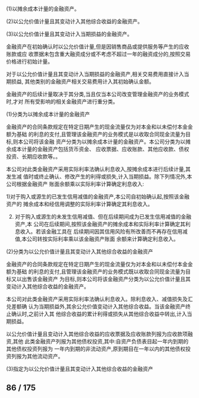 (1)以摊余成本计量的金融资产。

(2)以公允价值计量且其变动计入其他综合收益的金融资产。

(3)以公允价值计量且其变动计入当期损益的金融资产。

金融资产在初始确认时以公允价值计量,但是因销售商品或提供服务等产生的应收账款或应 收票据未包含重大融资成分或不考虑不超过一年的融资成分的,按照交易价格进行初始计量。

对于以公允价值计量且其变动计入当期损益的金融资产,相关交易费用直接计入当期损益, 其他类别的金融资产相关交易费用计入其初始确认金额。

金融资产的后续计量取决于其分类,当且仅当本公司改变管理金融资产的业务模式时,才对 所有受影响的相关金融资产进行重分类。

(1)分类为以摊余成本计量的金融资产

金融资产的合同条款规定在特定日期产生的现金流量仅为对本金和以未偿付本金金额为基础 的利息的支付,且管理该金融资产的业务模式是以收取合同现金流量为目标,则本公司将该金融 资产分类为以摊余成本计量的金融资产。本公司分类为以摊余成本计量的金融资产包括货币资金、 应收票据、应收账款、其他应收款、债权投资、长期应收款等。。

本公司对此类金融资产采用实际利率法确认利息收入,按摊余成本进行后续计量,其发生减 值时或终止确认、修改产生的利得或损失,计入当期损益。除下列情况外,本公司根据金融资产 账面余额乘以实际利率计算确定利息收入:

1)对于购入或源生的已发生信用减值的金融资产,本公司自初始确认起,按照该金融资产的 摊余成本和经信用调整的实际利率计算确定其利息收入。

2) 对于购入或源生的未发生信用减值、但在后续期间成为已发生信用减值的金融资产,本 公司在后续期间,按照该金融资产的摊余成本和实际利率计算确定其利息收入。若该金融工具在 后续期间因其信用风险有所改善而不再存在信用减值,本公司转按实际利率乘以该金融资产账面 余额来计算确定利息收入。

(2)分类为以公允价值计量且其变动计入其他综合收益的金融资产

金融资产的合同条款规定在特定日期产生的现金流量仅为对本金和以未偿付本金金额为基础 的利息的支付,且管理该金融资产的业务模式既以收取合同现金流量为目标又以出售该金融资产 为目标,则本公司将该金融资产分类为以公允价值计量且其变动计入其他综合收益的金融资产。

本公司对此类金融资产采用实际利率法确认利息收入。除利息收入、减值损失及汇兑差额确 认为当期损益外,其余公允价值变动计入其他综合收益。当该金融资产终止确认时,之前计入其 他综合收益的累计利得或损失从其他综合收益中转出,计入当期损益。

以公允价值计量且变动计入其他综合收益的应收票据及应收账款列报为应收款项融资,其他 此类金融资产列报为其他债权投资,其中:自资产负债表目起一年内到期的其他债权投资列报为 一年内到期的非流动资产,原到期目在一年以内的其他债权投资列报为其他流动资产。

(3)指定为以公允价值计量且其变动计入其他综合收益的金融资产

## 86 / 175